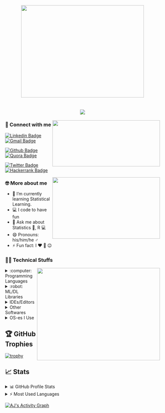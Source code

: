 <!--<h1 align = "center"><img src="https://media.giphy.com/media/ZE6QOgFiv1FSGd7qXb/giphy.gif" height="300" width="400" ></h1>-->
<h1 align = "center"><img src="https://media.giphy.com/media/PRVDslxfTmwXkLinrk/giphy.gif" height="300" width="400" ></h1>
<!--<div align="center" width="50">-->

<h1 align="center">
  <a href="https://git.io/typing-svg">
    <img src="https://readme-typing-svg.herokuapp.com/?lines=Hi!;Welcome+to+my+GitHub+profile!;I'm+Arkajyoti+Bhattacharjee;aka+AJ.;I'm+a+final-year+postgraduate+student;in+Statistics;at+the+Indian+Institute+of+Technology,+Kanpur.;&center=true&size=15">
  </a>
</h1>
  
<!--<img src="https://media.giphy.com/media/yoJC2A59OCZHs1LXvW/giphy.gif" width="300" height="150"/>-->

<!--### I'm *Arkajyoti Bhattacharjee* 😎 aka ***AJ*** 😁
### Welcome to my profile! 😍 ![](https://komarev.com/ghpvc/?username=ArkaB-DS&color=brightgreen&style=plastic)
  I am currently a graduate student pursuing my Masters in **Statistics** at *Indian Institute of Technology, Kanpur*, India.-->

<img align="right" src="https://media.giphy.com/media/ftkU3vnQLeAoKcKxas/giphy.gif" width="350" height="150">

### :link: Connect with me

[![Linkedin Badge](https://img.shields.io/badge/LinkedIn-0077B5?style=for-the-badge&logo=linkedin&logoColor=white)](https://www.linkedin.com/in/arkajyoti-aj/)
[![Gmail Badge](https://img.shields.io/badge/Gmail-D14836?style=for-the-badge&logo=gmail&logoColor=white)](mailto:arkastat98@gmail.com)

[![Github Badge](https://img.shields.io/badge/GitHub-100000?style=for-the-badge&logo=github&logoColor=white)](https://github.com/ArkaB-DS)
[![Quora Badge](https://img.shields.io/badge/Quora%20-%23B92B27.svg?&style=for-the-badge&logo=Quora&logoColor=white)](https://www.quora.com/profile/Arka-Bhattacharjee-19)

[![Twitter Badge](https://img.shields.io/badge/-Twitter-1DA1F2?style=for-the-badge&logo=twitter&logoColor=white)](https://twitter.com/ArkajyotiBhat10)
[![Hackerrank Badge](https://img.shields.io/badge/-Hackerrank-2EC866?style=for-the-badge&logo=HackerRank&logoColor=white)](https://www.hackerrank.com/arkastat98)

<img align="right" src="https://media.giphy.com/media/HUplkVCPY7jTW/giphy.gif" width="350" height="200">

### 🤓 More about me

- 🌱 I’m currently learning Statistical Learning.
- 💻 I code to have fun 
- 💬 Ask me about Statistics 📖, R 💻
- 😄 Pronouns: his/him/he ♂️
- ⚡ Fun fact: I ❤️ 🍨 😉


### 👨‍💻 Technical Stuffs

<img align="right" src="https://media.giphy.com/media/2sMOUSy658zgS1CjY7/giphy.gif" width="400" height="300">

<details>
  <summary> :computer: Programming Languages </summary>
<br/>  
  
[![R Badge](https://img.shields.io/badge/R-276DC3?style=for-the-badge&logo=r&logoColor=white)]() 
[![C Badge](https://img.shields.io/badge/C-00599C?style=for-the-badge&logo=c&logoColor=white)]()
[![Python badge](	https://img.shields.io/badge/Python-14354C?style=for-the-badge&logo=python&logoColor=white)]()
  
<br/>
</details>  
 
<details>
<summary> :robot: ML/DL Libraries </summary>
<br/>
  
[![Keras badge](https://img.shields.io/badge/Keras-%23D00000.svg?style=for-the-badge&logo=Keras&logoColor=white)]()
[![Pandas badge](https://img.shields.io/badge/pandas-%23150458.svg?style=for-the-badge&logo=pandas&logoColor=white)]()
[![Numpy badge](https://img.shields.io/badge/numpy-%23013243.svg?style=for-the-badge&logo=numpy&logoColor=white)]()

<br/>
</details>

<details>
<summary> IDEs/Editors </summary>
<br/>
  
<img alt="Visual Studio Code" src="https://img.shields.io/badge/Visual Studio Code-0078d7.svg?style=for-the-badge&logo=visual-studio-code&logoColor=white"/>

<br/>
</details>

<details>  
<summary> Other Softwares </summary>
<br/>
  
[![Jupyter Badge](https://img.shields.io/badge/Jupyter-F37626.svg?&style=for-the-badge&logo=Jupyter&logoColor=white)]()
[![Anaconda Badge](https://img.shields.io/badge/conda-342B029.svg?&style=for-the-badge&logo=anaconda&logoColor=white)]()
[![MS Word](https://img.shields.io/badge/Microsoft_Word-2B579A?style=for-the-badge&logo=microsoft-word&logoColor=white)]()
[![MS Excel](	https://img.shields.io/badge/Microsoft_Excel-217346?style=for-the-badge&logo=microsoft-excel&logoColor=white)]()
[![Latex Badge](https://img.shields.io/badge/latex%20-%23008080.svg?&style=for-the-badge&logo=latex&logoColor=white)]()

<br/>
</details>

<details>  
<summary> OS-es I Use </summary>
<br/>
  
[![Computer OS](https://img.shields.io/badge/Windows-0078D6?style=for-the-badge&logo=windows&logoColor=white)]()

<br/>
</details>
  
## 🏆 GitHub Trophies

[![trophy](https://github-profile-trophy.vercel.app/?username=ArkaB-DS&theme=nord&column=7)](https://github.com/ryo-ma/github-profile-trophy)

## 📈  Stats 

<details>
<summary> 📊 GitHub Profile Stats</summary>
<br/>
  
[![Arkajyoti's Github Stats](https://github-readme-stats.vercel.app/api?username=ArkaB-DS&theme=blue-green&count_private=TRUE&show_icons=true)]()

<br/>
</details>

<details>
<summary> ⚡ Most Used Languages </summary>
<br/>
  
[![Top Languages Stats](https://github-readme-stats.vercel.app/api/top-langs/?username=ArkaB-DS&theme=midnight-purple)]()
  
<br/>
</details>

<!--## 🗂️ Highlight Projects

<a href="https://github.com/Zhenye-Na/DA-RNN">
  <img align="center" src="https://github-readme-stats.vercel.app/api/pin/?username=zhenye-na&repo=DA-RNN&show_icons=true&line_height=27&title_color=6aa6f8&text_color=8a919a&icon_color=6aa6f8&bg_color=22272e" alt="DA-RNN" />
</a>

<a href="https://github.com/Zhenye-Na/crnn-pytorch">
  <img align="center" src="https://github-readme-stats.vercel.app/api/pin/?username=zhenye-na&repo=crnn-pytorch&show_icons=true&line_height=27&title_color=6aa6f8&text_color=8a919a&icon_color=6aa6f8&bg_color=22272e" alt="crnn-pytorch" />
</a> -->

<a href="https://github.com/ArkaB-DS/github-readme-activity-graph"><img alt="AJ's Activity Graph" src="https://activity-graph.herokuapp.com/graph?username=ArkaB-DS&bg_color=1F222E&color=F8D866&line=F85D7F&point=FFFFFF&hide_border=true" /></a>

